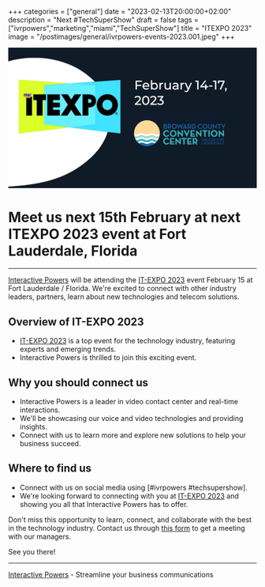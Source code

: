 +++
categories = ["general"]
date = "2023-02-13T20:00:00+02:00"
description = "Next #TechSuperShow"
draft = false
tags = ["ivrpowers","marketing","miami","TechSuperShow"]
title = "ITEXPO 2023"
image = "/postimages/general/ivrpowers-events-2023.001.jpeg"
+++

![ITEXPO 2023](/postimages/general/ivrpowers-events-2023.001.jpeg)

#	Meet us next 15th February at next ITEXPO 2023 event at Fort Lauderdale, Florida
---

[Interactive Powers](http://www.ivrpowers.com/) will be attending the [IT-EXPO 2023](https://www.itexpo.com/) event February 15 at Fort Lauderdale / Florida.
We're excited to connect with other industry leaders, partners, learn about new technologies and telecom solutions.

## Overview of IT-EXPO 2023

* [IT-EXPO 2023](https://www.itexpo.com/) is a top event for the technology industry, featuring experts and emerging trends.
* Interactive Powers is thrilled to join this exciting event.

## Why you should connect us

* Interactive Powers is a leader in video contact center and real-time interactions.
* We'll be showcasing our voice and video technologies and providing insights.
* Connect with us to learn more and explore new solutions to help your business succeed.

## Where to find us

* Connect with us on social media using [#ivrpowers #techsupershow].
* We're looking forward to connecting with you at [IT-EXPO 2023](https://www.itexpo.com/) and showing you all that Interactive Powers has to offer.

Don't miss this opportunity to learn, connect, and collaborate with the best in the technology industry.
Contact us through [this form](https://interactivepowers.com/en/contact-us) to get a meeting with our managers.

See you there! 

---
[Interactive Powers](http://www.ivrpowers.com/) - Streamline your business communications
